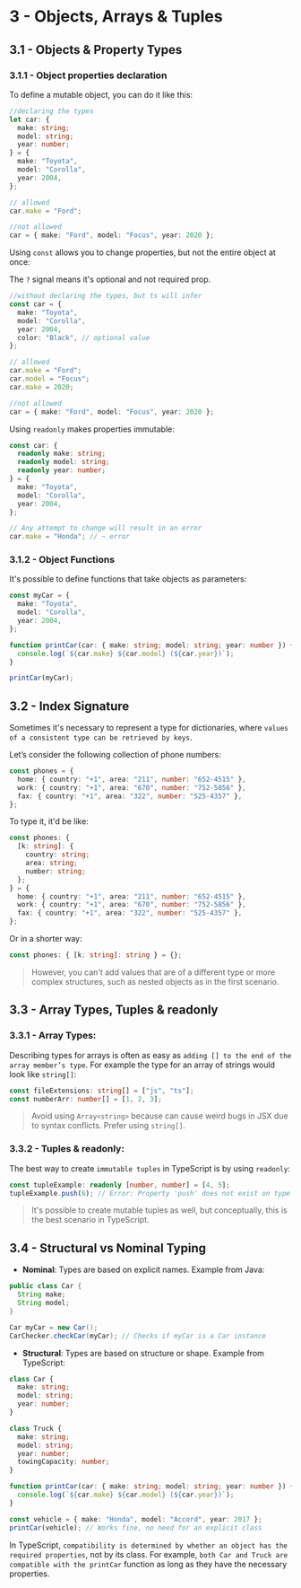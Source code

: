 # 3 - Objects, Arrays & Tuples

## 3.1 - Objects & Property Types

### 3.1.1 - Object properties declaration

To define a mutable object, you can do it like this:

```ts
//declaring the types
let car: {
  make: string;
  model: string;
  year: number;
} = {
  make: "Toyota",
  model: "Corolla",
  year: 2004,
};

// allowed
car.make = "Ford";

//not allowed
car = { make: "Ford", model: "Focus", year: 2020 };
```

Using `const` allows you to change properties, but not the entire object at once:

The `?` signal means it's optional and not required prop.

```ts
//without declaring the types, but ts will infer
const car = {
  make: "Toyota",
  model: "Corolla",
  year: 2004,
  color: "Black", // optional value
};

// allowed
car.make = "Ford";
car.model = "Focus";
car.make = 2020;

//not allowed
car = { make: "Ford", model: "Focus", year: 2020 };
```

Using `readonly` makes properties immutable:

```ts
const car: {
  readonly make: string;
  readonly model: string;
  readonly year: number;
} = {
  make: "Toyota",
  model: "Corolla",
  year: 2004,
};

// Any attempt to change will result in an error
car.make = "Honda"; // ~ error
```

### 3.1.2 - Object Functions

It's possible to define functions that take objects as parameters:

```ts
const myCar = {
  make: "Toyota",
  model: "Corolla",
  year: 2004,
};

function printCar(car: { make: string; model: string; year: number }) {
  console.log(`${car.make} ${car.model} (${car.year})`);
}

printCar(myCar);
```

## 3.2 - Index Signature

Sometimes it's necessary to represent a type for dictionaries, where `values of a consistent type can be retrieved by keys`.

Let’s consider the following collection of phone numbers:

```ts
const phones = {
  home: { country: "+1", area: "211", number: "652-4515" },
  work: { country: "+1", area: "670", number: "752-5856" },
  fax: { country: "+1", area: "322", number: "525-4357" },
};
```

To type it, it'd be like:

```ts
const phones: {
  [k: string]: {
    country: string;
    area: string;
    number: string;
  };
} = {
  home: { country: "+1", area: "211", number: "652-4515" },
  work: { country: "+1", area: "670", number: "752-5856" },
  fax: { country: "+1", area: "322", number: "525-4357" },
};
```

Or in a shorter way:

```ts
const phones: { [k: string]: string } = {};
```

> However, you can't add values that are of a different type or more complex structures, such as nested objects as in the first scenario.

## 3.3 - Array Types, Tuples & readonly

### 3.3.1 - Array Types:

Describing types for arrays is often as easy as `adding [] to the end of the array member’s type`. For example the type for an array of strings would look like `string[]`:

```ts
const fileExtensions: string[] = ["js", "ts"];
const numberArr: number[] = [1, 2, 3];
```

> Avoid using `Array<string>` because can cause weird bugs in JSX due to syntax conflicts. Prefer using `string[]`.

### 3.3.2 - Tuples & readonly:

The best way to create `immutable tuples` in TypeScript is by using `readonly`:

```ts
const tupleExample: readonly [number, number] = [4, 5];
tupleExample.push(6); // Error: Property 'push' does not exist on type 'readonly [number, number]'.
```

> It's possible to create mutable tuples as well, but conceptually, this is the best scenario in TypeScript.

## 3.4 - Structural vs Nominal Typing

- **Nominal**: Types are based on explicit names. Example from Java:

```java
public class Car {
  String make;
  String model;
}

Car myCar = new Car();
CarChecker.checkCar(myCar); // Checks if myCar is a Car instance
```

- **Structural**: Types are based on structure or shape. Example from TypeScript:

```ts
class Car {
  make: string;
  model: string;
  year: number;
}

class Truck {
  make: string;
  model: string;
  year: number;
  towingCapacity: number;
}

function printCar(car: { make: string; model: string; year: number }) {
  console.log(`${car.make} ${car.model} (${car.year})`);
}

const vehicle = { make: "Honda", model: "Accord", year: 2017 };
printCar(vehicle); // Works fine, no need for an explicit class
```

In TypeScript, `compatibility is determined by whether an object has the required properties`, not by its class. For example, `both Car and Truck are compatible with the printCar` function as long as they have the necessary properties.